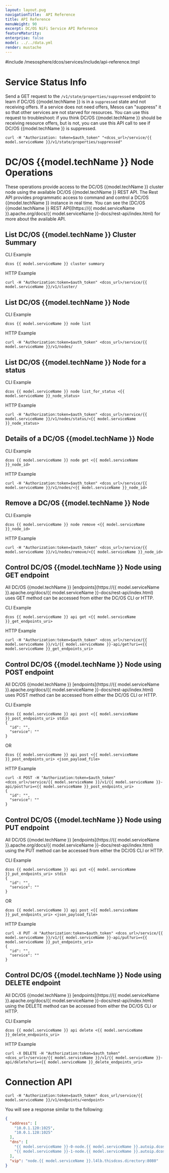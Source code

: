 ```yaml
---
layout: layout.pug
navigationTitle:  API Reference
title: API Reference
menuWeight: 90
excerpt: DC/OS NiFi Service API Reference
featureMaturity:
enterprise: false
model: ../../data.yml
render: mustache
---
```

#include /mesosphere/dcos/services/include/api-reference.tmpl


# Service Status Info
Send a GET request to the `/v1/state/properties/suppressed` endpoint to learn if  DC/OS {{model.techName }} is in a `suppressed` state and not receiving offers. If a service does not need offers, Mesos can "suppress" it so that other services are not starved for resources.
You can use this request to troubleshoot: if you think  DC/OS {{model.techName }} should be receiving resource offers, but is not, you can use this API call to see if  DC/OS {{model.techName }} is suppressed.

```shell
curl -H "Authorization: token=$auth_token" "<dcos_url>/service/{{ model.serviceName }}/v1/state/properties/suppressed"
```

# DC/OS {{model.techName }} Node Operations
These operations provide access to the DC/OS {{model.techName }} cluster node using the available DC/OS {{model.techName }} REST API. The Rest API provides programmatic access to command and control a DC/OS {{model.techName }} instance in real time. You can see the [DC/OS {{model.techName }} REST API](https://{{ model.serviceName }}.apache.org/docs/{{ model.serviceName }}-docs/rest-api/index.html) for more about the available API.


## List DC/OS {{model.techName }} Cluster Summary

CLI Example
```shell
dcos {{ model.serviceName }} cluster summary
```

HTTP Example

```shell
curl -H "Authorization:token=$auth_token" <dcos_url>/service/{{ model.serviceName }}/v1/cluster/
```

## List DC/OS {{model.techName }} Node

CLI Example
```shell
dcos {{ model.serviceName }} node list
```

HTTP Example

```shell
curl -H "Authorization:token=$auth_token" <dcos_url>/service/{{ model.serviceName }}/v1/nodes/
```

## List DC/OS {{model.techName }} Node for a status

CLI Example
```shell
dcos {{ model.serviceName }} node list_for_status <{{ model.serviceName }}_node_status>
```

HTTP Example

```shell
curl -H "Authorization:token=$auth_token" <dcos_url>/service/{{ model.serviceName }}/v1/nodes/status/<{{ model.serviceName }}_node_status>
```

## Details of a DC/OS {{model.techName }} Node

CLI Example
```shell
dcos {{ model.serviceName }} node get <{{ model.serviceName }}_node_id>
```

HTTP Example

```shell
curl -H "Authorization:token=$auth_token" <dcos_url>/service/{{ model.serviceName }}/v1/nodes/<{{ model.serviceName }}_node_id>
```


## Remove a DC/OS {{model.techName }} Node

CLI Example
```shell
dcos {{ model.serviceName }} node remove <{{ model.serviceName }}_node_id>
```

HTTP Example

```shell
curl -H "Authorization:token=$auth_token" <dcos_url>/service/{{ model.serviceName }}/v1/nodes/remove/<{{ model.serviceName }}_node_id>
```

## Control DC/OS {{model.techName }} Node using GET endpoint
All DC/OS {{model.techName }} [endpoints](https://{{ model.serviceName }}.apache.org/docs/{{ model.serviceName }}-docs/rest-api/index.html) uses GET method can be accessed from either the DC/OS CLI or HTTP.

CLI Example
```shell
dcos {{ model.serviceName }} api get <{{ model.serviceName }}_get_endpoints_uri>
```

HTTP Example

```shell
curl -H "Authorization:token=$auth_token" <dcos_url>/service/{{ model.serviceName }}/v1/{{ model.serviceName }}-api/get?uri=<{{ model.serviceName }}_get_endpoints_uri>
```

## Control DC/OS {{model.techName }} Node using POST endpoint
All DC/OS {{model.techName }} [endpoints](https://{{ model.serviceName }}.apache.org/docs/{{ model.serviceName }}-docs/rest-api/index.html) uses POST method can be accessed from either the DC/OS CLI or HTTP.

CLI Example
```shell
dcos {{ model.serviceName }} api post <{{ model.serviceName }}_post_endpoints_uri> stdin
{
  "id": "",
  "service": ""
}
```

OR

```shell
dcos {{ model.serviceName }} api post <{{ model.serviceName }}_post_endpoints_uri> <json_payload_file>
```

HTTP Example

```shell
curl -X POST -H "Authorization:token=$auth_token" <dcos_url>/service/{{ model.serviceName }}/v1/{{ model.serviceName }}-api/post?uri=<{{ model.serviceName }}_post_endpoints_uri>
{
  "id": "",
  "service": ""
}
```

## Control DC/OS {{model.techName }} Node using PUT endpoint
All DC/OS {{model.techName }} [endpoints](https://{{ model.serviceName }}.apache.org/docs/{{ model.serviceName }}-docs/rest-api/index.html) using the PUT method can be accessed from either the DC/OS CLI or HTTP.

CLI Example
```shell
dcos {{ model.serviceName }} api put <{{ model.serviceName }}_put_endpoints_uri> stdin
{
  "id": "",
  "service": ""
}
```

OR

```shell
dcos {{ model.serviceName }} api post <{{ model.serviceName }}_put_endpoints_uri> <json_payload_file>
```

HTTP Example

```shell
curl -X PUT -H "Authorization:token=$auth_token" <dcos_url>/service/{{ model.serviceName }}/v1/{{ model.serviceName }}-api/put?uri=<{{ model.serviceName }}_put_endpoints_uri>
{
  "id": "",
  "service": ""
}
```

## Control DC/OS {{model.techName }} Node using DELETE endpoint
All DC/OS {{model.techName }} [endpoints](https://{{ model.serviceName }}.apache.org/docs/{{ model.serviceName }}-docs/rest-api/index.html) using the DELETE method can be accessed from either the DC/OS CLI or HTTP.

CLI Example
```shell
dcos {{ model.serviceName }} api delete <{{ model.serviceName }}_delete_endpoints_uri>
```

HTTP Example

```shell
curl -X DELETE -H "Authorization:token=$auth_token" <dcos_url>/service/{{ model.serviceName }}/v1/{{ model.serviceName }}-api/delete?uri=<{{ model.serviceName }}_delete_endpoints_uri>
```

# Connection API

```shell
curl -H "Authorization:token=$auth_token" dcos_url/service/{{ model.serviceName }}/v1/endpoints/<endpoint>
```

You will see a response similar to the following:

```json
{
  "address": [
    "10.0.1.120:1025",
    "10.0.1.128:1025"
  ],
  "dns": [
    "{{ model.serviceName }}-0-node.{{ model.serviceName }}.autoip.dcos.thisdcos.directory:1025",
    "{{ model.serviceName }}-1-node.{{ model.serviceName }}.autoip.dcos.thisdcos.directory:1025"
  ],
  "vip": "node.{{ model.serviceName }}.l4lb.thisdcos.directory:8080"
}
```
